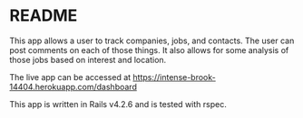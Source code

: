 # README

This app allows a user to track companies, jobs, and contacts. The user can post comments on each of those things. It also allows for some analysis of those jobs based on interest and location. 

The live app can be accessed at https://intense-brook-14404.herokuapp.com/dashboard

This app is written in Rails v4.2.6 and is tested with rspec.

